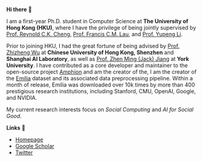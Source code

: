 **Hi there** 🙌

I am a first-year Ph.D. student in Computer Science at **The University of Hong Kong (HKU)**, where I have the privilege of being jointly supervised by [Prof. Reynold C.K. Cheng](https://www.reynold.hku.hk/), [Prof. Francis C.M. Lau](https://i.cs.hku.hk/~fcmlau/), and [Prof. Yupeng Li](https://imd.hkbu.edu.hk/faculty-member/Dr-Yupeng-LI.html). 

Prior to joining HKU, I had the great fortune of being advised by [Prof. Zhizheng Wu](https://drwuz.com/) at **Chinese University of Hong Kong, Shenzhen** and **Shanghai AI Laboratory**, as well as [Prof. Zhen Ming (Jack) Jiang](https://scholar.google.com/citations?user=dbzTZhcAAAAJ&hl=en&oi=ao) at **York University**. I have contributed as a core developer and maintainer to the open-source project [Amphion](https://github.com/open-mmlab/Amphion) and am the creator of the, I am the creator of the [Emilia](https://huggingface.co/datasets/amphion/Emilia-Dataset) dataset and its associated data preprocessing pipeline. Within a month of release, Emilia was downloaded over 10k times by more than 400 prestigious research institutions, including Stanford, CMU, OpenAI, Google, and NVIDIA.

My current research interests focus on *Social Computing* and *AI for Social Good*.

**Links** 🔗 
- [Homepage](https://harryhe11.github.io/)
- [Google Scholar](https://scholar.google.com/citations?user=cCIc3UIAAAAJ&hl=en)
- [Twitter](https://x.com/HeHarry_11)
